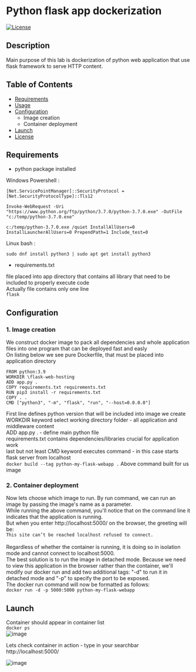 # Python flask app dockerization

[![License](https://img.shields.io/badge/License-MIT-blue.svg)](LICENSE)

## Description

Main purpose of this lab is dockerization of python web application that use flask framework to serve HTTP content.

## Table of Contents

- [Requirements](#requirements)
- [Usage](#usage)
- [Configuration](#configuration)
  - Image creation
  - Container deployment 
- [Launch](#launch)
- [License](#license)

## Requirements

 - python package installed

Windows Powershell : <br>
```
[Net.ServicePointManager]::SecurityProtocol = [Net.SecurityProtocolType]::Tls12

Invoke-WebRequest -Uri "https://www.python.org/ftp/python/3.7.0/python-3.7.0.exe" -OutFile "c:/temp/python-3.7.0.exe"

c:/temp/python-3.7.0.exe /quiet InstallAllUsers=0 InstallLauncherAllUsers=0 PrependPath=1 Include_test=0
```
Linux bash : <br>
```
sudo dnf install python3 | sudo apt get install python3
```

 - requirements.txt

 file placed into app directory that contains all library that need to be included to properly execute code<br>Actually file contains only one line<br>
 `flask`

## Configuration

  ### 1. Image creation

We construct docker image to pack all dependencies and whole application files into one program that can be deployed fast and easly<br>
On listing below we see pure Dockerfile, that must be placed into application directory

```
FROM python:3.9
WORKDIR \flask-web-hosting
ADD app.py .
COPY requirements.txt requirements.txt
RUN pip3 install -r requirements.txt
COPY . .
CMD ["python3", "-m", "flask", "run", "--host=0.0.0.0"]
```

First line defines python version that will be included into image we create<br>
WORKDIR keyword select working directory folder - all application and middleware content<br>
ADD app.py . - define main python file<br>
requirements.txt contains dependencies/libraries crucial for application work<br>
last but not least CMD keyword executes command - in this case starts flask server from localhost<br>
`docker build --tag python-my-flask-webapp .`
Above command built for us image 

  ### 2. Container deployment

  Now lets choose which image to run. By run command, we can run an image by passing the image's name as a parameter.<br>
  While running the above command, you'll notice that on the command line it indicates that the application is running.<br>
  But when you enter http://localhost:5000/ on the browser, the greeting will be:<br>
  `This site can’t be reached localhost refused to connect.`<br><br>
  Regardless of whether the container is running, it is doing so in isolation mode and cannot connect to localhost:5000.<br>
The best solution is to run the image in detached mode. Because we need to view this application in the browser rather than the container, we'll modify our docker run and add two additional tags: "-d" to run it in detached mode and "-p" to specify the port to be exposed.<br>
The docker run command will now be formatted as follows:<br>
`docker run -d -p 5000:5000 python-my-flask-webapp`

## Launch

Container should appear in container list<br>
`docker ps`<br>
![image](https://github.com/damian-andrzej/docker_flask_webapp/assets/102800704/ab5a2157-1c2f-489a-922a-9bb38016ba25)

Lets check container in action - type in your searchbar http://localhost:5000/ <br>

![image](https://github.com/damian-andrzej/docker_flask_webapp/assets/102800704/54f87824-cb44-4392-9085-1dd4990ba0a5)



  
